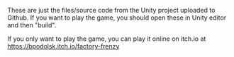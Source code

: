 These are just the files/source code from the Unity project uploaded to Github. If you want to play the game, you should open these in Unity editor and then "build".

If you only want to play the game, you can play it online on itch.io at https://bpodolsk.itch.io/factory-frenzy
